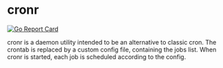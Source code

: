 # cronr

[![Go Report Card](https://goreportcard.com/badge/github.com/agence-webup/cronr)](https://goreportcard.com/report/github.com/agence-webup/cronr)

cronr is a daemon utility intended to be an alternative to classic cron. The crontab is replaced by a custom config file, containing the jobs list. When cronr is started, each job is scheduled according to the config.
